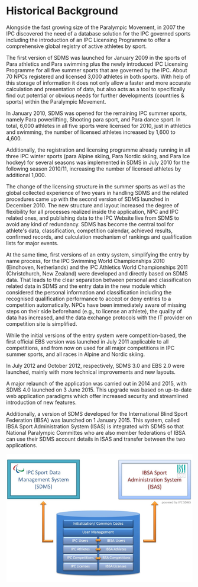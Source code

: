 # Historical Background


Alongside the fast growing size of the Paralympic Movement, in 2007 the IPC discovered the need of a database solution for the IPC governed sports including the introduction of an IPC Licensing Programme to offer a comprehensive global registry of active athletes by sport.

The first version of SDMS was launched for January 2009 in the sports of Para athletics and Para swimming plus the newly introduced IPC Licensing Programme for all five summer sports that are governed by the IPC. About 70 NPCs registered and licensed 3,000 athletes in both sports. With help of this storage of information it does not only allow a faster and more accurate calculation and presentation of data, but also acts as a tool to specifically find out potential or obvious needs for further developments (countries & sports) within the Paralympic Movement.

In January 2010, SDMS was opened for the remaining IPC summer sports, namely Para powerlifting, Shooting para sport, and Para dance sport. In total, 6,000 athletes in all five sports were licensed for 2010, just in athletics and swimming, the number of licensed athletes increased by 1,600 to 4,600.

Additionally, the registration and licensing programme already running in all three IPC winter sports (para Alpine skiing, Para Nordic skiing, and Para Ice hockey) for several seasons was implemented in SDMS in July 2010 for the following season 2010/11, increasing the number of licensed athletes by additional 1,000.

The change of the licensing structure in the summer sports as well as the global collected experience of two years in handling SDMS and the related procedures came up with the second version of SDMS launched in December 2010. The new structure and layout increased the degree of flexibility for all processes realized inside the application, NPC and IPC related ones, and publishing data to the IPC Website live from SDMS to avoid any kind of redundancy. SDMS has become the central tool for athlete's data, classification, competition calendar, achieved results, confirmed records, and calculation mechanism of rankings and qualification lists for major events.

At the same time, first versions of an entry system, simplifying the entry by name process, for the IPC Swimming World Championships 2010 (Eindhoven, Netherlands) and the IPC Athletics World Championships 2011 (Christchurch, New Zealand) were developed and directly based on SDMS data. That leads to the clear separation between personal and classification related data in SDMS and the entry data in the new module which considered the personal information and classification including the recognised qualification performance to accept or deny entries to a competition automatically. NPCs have been immediately aware of missing steps on their side beforehand (e.g., to license an athlete), the quality of data has increased, and the data exchange protocols with the IT provider on competition site is simplified.

While the initial versions of the entry system were competition-based, the first official EBS version was launched in July 2011 applicable to all competitions, and from now on used for all major competitions in IPC summer sports, and all races in Alpine and Nordic skiing.

In July 2012 and October 2012, respectively, SDMS 3.0 and EBS 2.0 were launched, mainly with more technical improvements and new layouts. 

A major relaunch of the application was carried out in 2014 and 2015, with SDMS 4.0 launched on 3 June 2015. This upgrade was based on up-to-date web application paradigms which offer increased security and streamlined introduction of new features. 

Additionally, a version of SDMS developed for the International Blind Sport Federation (IBSA) was launched on 1 January 2015. This system, called IBSA Sport Administration System (ISAS) is integrated with SDMS so that National Paralympic Committes who are also member federations of IBSA can use their SDMS account details in ISAS and transfer between the two applications.

![Database Architecture](img/database-architecture.png)
